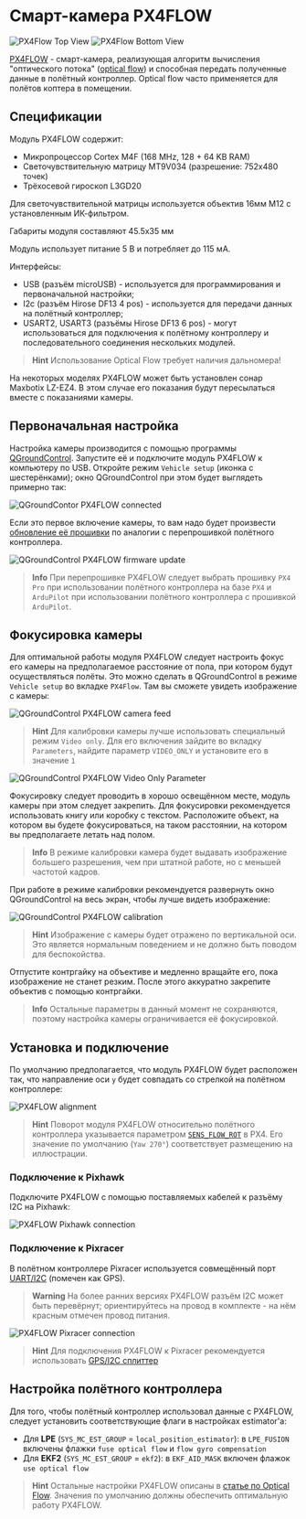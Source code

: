 # Смарт-камера PX4FLOW

![PX4Flow Top View](../assets/px4flow_top.jpg) ![PX4Flow Bottom View](../assets/px4flow_bottom.jpg)

[PX4FLOW](https://docs.px4.io/en/sensor/px4flow.html) - смарт-камера, реализующая алгоритм вычисления "оптического потока" ([optical flow](https://docs.px4.io/en/sensor/optical_flow.html)) и способная передать полученные данные в полётный контроллер. Optical flow часто применяется для полётов коптера в помещении.

## Спецификации

Модуль PX4FLOW содержит:

* Микропроцессор Cortex M4F (168 MHz, 128 + 64 KB RAM)
* Светочувствительную матрицу MT9V034 (разрешение: 752x480 точек)
* Трёхосевой гироскоп L3GD20

Для светочувствительной матрицы используется объектив 16мм М12 с установленным ИК-фильтром.

Габариты модуля составляют 45.5x35 мм <!-- (TODO: высота?) -->

Модуль использует питание 5 В и потребляет до 115 мА.

Интерфейсы:

* USB (разъём microUSB) - используется для программирования и первоначальной настройки;
* I2c (разъём Hirose DF13 4 pos) - используется для передачи данных на полётный контроллер;
* USART2, USART3 (разъёмы Hirose DF13 6 pos) - могут использоваться для подключения к полётному контроллеру и последовательного соединения нескольких модулей.

> **Hint** Использование Optical Flow требует наличия дальномера!

На некоторых моделях PX4FLOW может быть установлен сонар Maxbotix LZ-EZ4. В этом случае его показания будут пересылаться вместе с показаниями камеры.

## Первоначальная настройка

Настройка камеры производится с помощью программы [QGroundControl](http://qgroundcontrol.com/). Запустите её и подключите модуль PX4FLOW к компьютеру по USB. Откройте режим `Vehicle setup` (иконка с шестерёнками); окно QGroundControl при этом будет выглядеть примерно так:

![QGroundContor PX4FLOW connected](../assets/px4flow_qgc_connected.png)

Если это первое включение камеры, то вам надо будет произвести [обновление её прошивки](firmware.md) по аналогии с перепрошивкой полётного контроллера.

![QGroundControl PX4FLOW firmware update](../assets/px4flow_qgc_firmware.png)

> **Info** При перепрошивке PX4FLOW следует выбрать прошивку `PX4 Pro` при использовании полётного контроллера на базе `PX4` и `ArduPilot` при использовании полётного контроллера с прошивкой `ArduPilot`.

## Фокусировка камеры

Для оптимальной работы модуля PX4FLOW следует настроить фокус его камеры на предполагаемое расстояние от пола, при котором будут осуществляться полёты. Это можно сделать в QGroundControl в режиме `Vehicle setup` во вкладке `PX4Flow`. Там вы сможете увидеть изображение с камеры:

![QGroundControl PX4FLOW camera feed](../assets/px4flow_qgc_camera_feed.png)

> **Hint** Для калибровки камеры лучше использовать специальный режим `Video only`. Для его включения зайдите во вкладку `Parameters`, найдите параметр `VIDEO_ONLY` и установите его в значение `1`

![QGroundControl PX4FLOW Video Only Parameter](../assets/px4flow_qgc_video_only_param.png)

Фокусировку следует проводить в хорошо освещённом месте, модуль камеры при этом следует закрепить. Для фокусировки рекомендуется использовать книгу или коробку с текстом. Расположите объект, на котором вы будете фокусироваться, на таком расстоянии, на котором вы предполагаете летать над полом.

> **Info** В режиме калибровки камера будет выдавать изображение большего разрешения, чем при штатной работе, но с меньшей частотой кадров.

При работе в режиме калибровки рекомендуется развернуть окно QGroundControl на весь экран, чтобы лучше видеть изображение:

![QGroundControl PX4FLOW calibration](../assets/px4flow_qgc_calibration.png)

> **Hint** Изображение с камеры будет отражено по вертикальной оси. Это является нормальным поведением и не должно быть поводом для беспокойства.

Отпустите контргайку на объективе и медленно вращайте его, пока изображение не станет резким. После этого аккуратно закрепите объектив с помощью контргайки.

> **Info** Остальные параметры в данный момент не сохраняются, поэтому настройка камеры ограничивается её фокусировкой.

## Установка и подключение

По умолчанию предполагается, что модуль PX4FLOW будет расположен так, что направление оси `y` будет совпадать со стрелкой на полётном контроллере:

![PX4FLOW alignment](../assets/px4flow_alignment.jpg)

> **Hint** Поворот модуля PX4FLOW относительно полётного контроллера указывается параметром [`SENS_FLOW_ROT`](https://docs.px4.io/en/advanced_config/parameter_reference.html#SENS_FLOW_ROT) в PX4. Его значение по умолчанию (`Yaw 270°`) соответствует размещению на иллюстрации.

### Подключение к Pixhawk

Подключите PX4FLOW с помощью поставляемых кабелей к разъёму I2C на Pixhawk:

![PX4FLOW Pixhawk connection](../assets/px4flow_pixhawk_connection.jpg)

### Подключение к Pixracer

В полётном контроллере Pixracer используется совмещённый порт [UART/I2C](https://docs.px4.io/en/flight_controller/pixracer.html#pinouts) (помечен как GPS).

> **Warning** На более ранних версиях PX4FLOW разъём I2C может быть перевёрнут; ориентируйтесь на провод в комплекте - на нём красным отмечен провод питания.

![PX4FLOW Pixracer connection](../assets/px4flow_pixracer_connection.jpg)

> **Hint** Для подключения PX4FLOW к Pixracer рекомендуется использовать [GPS/I2C сплиттер](https://store.mrobotics.io/mRo-JST-GH-GPS-Port-to-I-C-Bus-Splitter-p/mro-jstgh-gps-i2c-split-mr.htm)

## Настройка полётного контроллера

Для того, чтобы полётный контроллер использовал данные с PX4FLOW, следует установить соответствующие флаги в настройках estimator'а:

* Для **LPE** (`SYS_MC_EST_GROUP` = `local_position_estimator`): в `LPE_FUSION` включены флажки `fuse optical flow` и `flow gyro compensation`
* Для **EKF2** (`SYS_MC_EST_GROUP` = `ekf2`): в `EKF_AID_MASK` включен флажок `use optical flow`

> **Hint** Остальные настройки PX4FLOW описаны в [статье по Optical Flow](optical_flow.md). Значения по умолчанию должны обеспечить оптимальную работу PX4FLOW.
